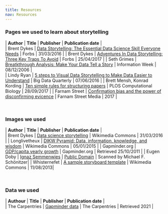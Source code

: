 ```yaml
---
title: Resources
nav: Resources
---
```

   
### Pages we used to learn about storytelling

| **Author** |   **Title**   | **Publisher**  |  **Publication date**  |  
| Brent Dykes | [Data Storytelling: The Essential Data Science Skill Everyone Needs](https://www.forbes.com/sites/brentdykes/2016/03/31/data-storytelling-the-essential-data-science-skill-everyone-needs/#5564188952ad) | Forbs | 31/03/2016 |
| Brent Dykes | [Adventures In Data Storytelling: Three Key Traps To Avoid](https://www.forbes.com/sites/brentdykes/2017/04/25/adventures-in-data-storytelling-three-key-traps-to-avoid/#7ac575783234) | Forbs | 25/04/2017 |
| Seth Grimes | [Breatkthrough Analysis: Make Your Data Tell a Story](http://www.informationweek.com/software/information-management/breakthrough-analysis-make-your-data-tell-a-story/d/d-id/1049675?) | Information Week | 08/12/2006 |  
| Lindy Ryan | [5 steps to Visual Data Storytelling to Make Data Easier to Understand](http://www.dbta.com/BigDataQuarterly/Articles/5-Steps-to-Visual-Data-Storytelling-to-Make-Data-Easier-to-Understand-111512.aspx) | Big Data Quarterly | 07/06/2016 | 
| Brett Mensh, Konrad Kording | [Ten simple rules for structuring papers](http://journals.plos.org/ploscompbiol/article?id=10.1371/journal.pcbi.1005619) | PLOS Computational Biology | 28/09/2017 |
| Farnam Street | [Confirmation bias and the power of disconfirming evicence](https://fs.blog/2017/05/confirmation-bias/) | Farnam Street Media | 2017 |

<br />
    
### Images we used

| **Author** |   **Title**   | **Publisher**  |  **Publication date**  |  
| Brent Dykes | [Data science storytelling](https://commons.wikimedia.org/wiki/File:Data_Science_storytelling.jpg) | Wikimedia Commons | 31/03/2016 |
| Longlivetheux | [DIKW Pyramid: Data, information, knowledge, and wisdom](https://commons.wikimedia.org/w/index.php?curid=37705247) | Wikimedia Commons | 05/01/2015 |
| Gapminder.org | [GDP/capita,yearly growth](https://www.gapminder.org/data/) | Gapminder.org | Retrieved 25/10/2011 |
| Eugen Doby | [Ignaz Semmenwies](https://commons.wikimedia.org/wiki/Ignaz_Semmelweis#/media/File:Ignaz_Semmelweis.jpg) | [Public Domain](https://commons.wikimedia.org/wiki/Commons:Copyright_tags/Country-specific_tags#United_States_of_America) | Scanned by Michael F. Schönitzer|
| Whisternefet | [A sample storyboard template](https://commons.wikimedia.org/wiki/File:Storyboard_template_example.svg) | Wikimedia Commons | 11/08/2013|

<br />

### Data we used

| **Authour** |   **Title**   | **Publisher**  |  **Publication date**  |  
| The Carpentries | [Gapminder data](https://raw.githubusercontent.com/swcarpentry/r-novice-gapminder/gh-pages/_episodes_rmd/data/gapminder_data.csv) | The Carpentries | Retrieved 2021 |

